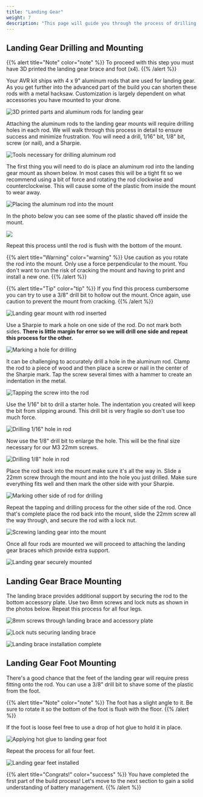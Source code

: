 ```yaml
---
title: "Landing Gear"
weight: 7
description: "This page will guide you through the process of drilling and installing your landing gear"
---
```


## Landing Gear Drilling and Mounting

{{% alert title="Note" color="note" %}}
To proceed with this step you must have 3D printed the landing gear brace and foot (x4).
{{% /alert %}}

Your AVR kit ships with 4 x 9" aluminum rods that are used for landing gear. As you get further into the advanced part of the build you can shorten these rods with a metal hacksaw. Customization is largely dependent on what accessories you have mounted to your drone.

![3D printed parts and aluminum rods for landing gear](landing_gear_drilling_1.jpg)

Attaching the aluminum rods to the landing gear mounts will require drilling holes in each rod. We will walk through this process in detail to ensure success and minimize frustration. You will need a drill, 1/16" bit, 1/8" bit, screw (or nail), and a Sharpie.

![Tools necessary for drilling aluminum rod](landing_gear_drilling_2.jpg)

The first thing you will need to do is place an aluminum rod into the landing gear mount as shown below. In most cases this will be a tight fit so we recommend using a bit of force and rotating the rod clockwise and counterclockwise. This will cause some of the plastic from inside the mount to wear away.

![Placing the aluminum rod into the mount](landing_gear_drilling_3.jpg)

In the photo below you can see some of the plastic shaved off inside the mount.

![](landing_gear_drilling_4.jpg)

Repeat this process until the rod is flush with the bottom of the mount.

{{% alert title="Warning" color="warning" %}}
Use caution as you rotate the rod into the mount. Only use a force perpendicular to the mount. You don't want to run the risk of cracking the mount and having to print and install a new one.
{{% /alert %}}

{{% alert title="Tip" color="tip" %}}
If you find this process cumbersome you can try to use a 3/8" drill bit to hollow out the mount. Once again, use caution to prevent the mount from cracking.
{{% /alert %}}

![Landing gear mount with rod inserted](landing_gear_drilling_5.jpg)

Use a Sharpie to mark a hole on one side of the rod. Do not mark both sides. **There is little margin for error so we will drill one side and repeat this process for the other.**

![Marking a hole for drilling](landing_gear_drilling_6.jpg)

It can be challenging to accurately drill a hole in the aluminum rod. Clamp the rod to a piece of wood and then place a screw or nail in the center of the Sharpie mark. Tap the screw several times with a hammer to create an indentation in the metal.

![Tapping the screw into the rod](landing_gear_drilling_7.jpg)

Use the 1/16" bit to drill a starter hole. The indentation you created will keep the bit from slipping around. This drill bit is very fragile so don't use too much force.

![Drilling 1/16" hole in rod](landing_gear_drilling_8.jpg)

Now use the 1/8" drill bit to enlarge the hole. This will be the final size necessary for our M3 22mm screws.

![Drilling 1/8" hole in rod](landing_gear_drilling_9.jpg)

Place the rod back into the mount make sure it's all the way in. Slide a 22mm screw through the mount and into the hole you just drilled. Make sure everything fits well and then mark the other side with your Sharpie.

![Marking other side of rod for drilling](landing_gear_drilling_11.jpg)

Repeat the tapping and drilling process for the other side of the rod. Once that's complete place the rod back into the mount, slide the 22mm screw all the way through, and secure the rod with a lock nut.

![Screwing landing gear into the mount](landing_gear_drilling_12.jpg)

Once all four rods are mounted we will proceed to attaching the landing gear braces which provide extra support.

![Landing gear securely mounted](landing_gear_drilling_13.jpg)

## Landing Gear Brace Mounting

The landing brace provides additional support by securing the rod to the bottom accessory plate. Use two 8mm screws and lock nuts as shown in the photos below. Repeat this process for all four legs.

![8mm screws through landing brace and accessory plate](landing_gear_brace_1.jpg)

![Lock nuts securing landing brace](landing_gear_brace_2.jpg)

![Landing brace installation complete](landing_gear_brace_3.jpg)

## Landing Gear Foot Mounting

There's a good chance that the feet of the landing gear will require press fitting onto the rod. You can use a 3/8" drill bit to shave some of the plastic from the foot.

{{% alert title="Note" color="note" %}}
The foot has a slight angle to it. Be sure to rotate it so the bottom of the foot is flush with the floor.
{{% /alert %}}

If the foot is loose feel free to use a drop of hot glue to hold it in place.

![Applying hot glue to landing gear foot](landing_gear_foot_1.jpg)

Repeat the process for all four feet.

![Landing gear feet installed](landing_gear_foot_2.jpg)

{{% alert title="Congrats!" color="success" %}}
You have completed the first part of the build process! Let's move to the next section to gain a solid understanding of battery management.
{{% /alert %}}
